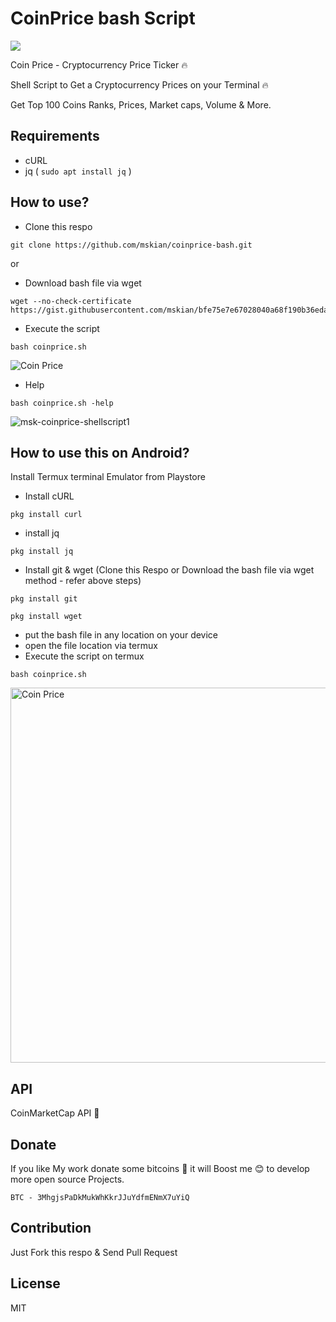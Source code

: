 # CoinPrice bash Script

<a target="_blank" href="https://github.com/mskian/coinprice-bash/blob/master/LICENSE" title="License: GPL"><img src="https://img.shields.io/badge/License-MIT-orange.svg"></a>

Coin Price - Cryptocurrency Price Ticker 🔥

Shell Script to Get a Cryptocurrency Prices on your Terminal 🔥

Get Top 100 Coins Ranks, Prices, Market caps, Volume & More.

## Requirements

- cURL
- jq ( `sudo apt install jq` )

## How to use?

- Clone this respo

```
git clone https://github.com/mskian/coinprice-bash.git
```

or

- Download bash file via wget

```
wget --no-check-certificate https://gist.githubusercontent.com/mskian/bfe75e7e67028040a68f190b36edaa5f/raw/28eeba61ae3532d523adcd862f2491aeaa8a0fab/coinprice.sh
```

- Execute the script

```
bash coinprice.sh
```

<img src="http://res.cloudinary.com/veer/image/upload/v1518181694/msk-coinprice-shellscript-demo1_c22wvq.gif" alt="Coin Price">

- Help

```
bash coinprice.sh -help
```

 ![msk-coinprice-shellscript1](https://user-images.githubusercontent.com/10300271/36028703-03a0ff3a-0dc6-11e8-9cf1-dde54d721098.png)


## How to use this on Android?

Install Termux terminal Emulator from Playstore

- Install cURL

```
pkg install curl
```

- install jq

```
pkg install jq
```

- Install git & wget (Clone this Respo or Download the bash file via wget method - refer above steps)

```
pkg install git
```

```
pkg install wget
```

- put the bash file in any location on your device
- open the file location via termux
- Execute the script on termux

```
bash coinprice.sh
```

<img src="https://res.cloudinary.com/veer/image/upload/v1518376164/awts-coinprice-termux1_o5uxb9.gif" height="600" alt="Coin Price">

## API

CoinMarketCap API 💯

## Donate

If you like My work donate some bitcoins 💖 it will Boost me 😊 to develop more open source Projects.

```
BTC - 3MhgjsPaDkMukWhKkrJJuYdfmENmX7uYiQ
```

## Contribution

Just Fork this respo & Send Pull Request

## License

MIT

